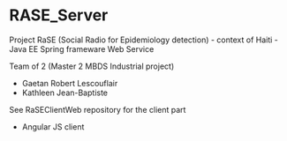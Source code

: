 # RASE_Server
Project RaSE (Social Radio for Epidemiology detection) - context of Haiti - Java EE Spring frameware Web Service

Team of 2 (Master 2 MBDS Industrial project)

- Gaetan Robert Lescouflair
- Kathleen Jean-Baptiste 

See RaSEClientWeb repository for the client part
 - Angular JS client

